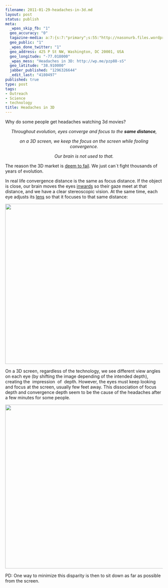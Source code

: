 ```yaml
--- 
filename: 2011-01-29-headaches-in-3d.md
layout: post
status: publish
meta: 
  _wpas_skip_fb: "1"
  geo_accuracy: "0"
  tagazine-media: a:7:{s:7:"primary";s:55:"http://nasonurb.files.wordpress.com/2011/01/3d-0021.png";s:6:"images";a:3:{s:54:"http://nasonurb.files.wordpress.com/2011/01/3d-001.png";a:6:{s:8:"file_url";s:54:"http://nasonurb.files.wordpress.com/2011/01/3d-001.png";s:5:"width";s:3:"740";s:6:"height";s:3:"593";s:4:"type";s:5:"image";s:4:"area";s:6:"438820";s:9:"file_path";s:0:"";}s:55:"http://nasonurb.files.wordpress.com/2011/01/3d-0021.png";a:6:{s:8:"file_url";s:55:"http://nasonurb.files.wordpress.com/2011/01/3d-0021.png";s:5:"width";s:4:"1024";s:6:"height";s:3:"768";s:4:"type";s:5:"image";s:4:"area";s:6:"786432";s:9:"file_path";s:0:"";}s:55:"http://nasonurb.files.wordpress.com/2011/01/3d-0022.png";a:6:{s:8:"file_url";s:55:"http://nasonurb.files.wordpress.com/2011/01/3d-0022.png";s:5:"width";s:3:"734";s:6:"height";s:3:"601";s:4:"type";s:5:"image";s:4:"area";s:6:"441134";s:9:"file_path";s:0:"";}}s:6:"videos";a:0:{}s:11:"image_count";s:1:"3";s:6:"author";s:7:"4180497";s:7:"blog_id";s:7:"8438084";s:9:"mod_stamp";s:19:"2011-01-29 18:44:21";}
  geo_public: "1"
  _wpas_done_twitter: "1"
  geo_address: 425 P St NW, Washington, DC 20001, USA
  geo_longitude: "-77.018000"
  _wpas_mess: "Headaches in 3D: http://wp.me/pzp88-sS"
  geo_latitude: "38.910000"
  jabber_published: "1296326644"
  _edit_last: "4180497"
published: true
type: post
tags: 
- Outreach
- Science
- technology
title: Headaches in 3D
---
```

Why do some people get headaches watching 3d movies?
<p style="text-align:center;"><em>Throughout evolution, eyes converge and focus to the <strong>same distance</strong>, </em></p>
<p style="text-align:center;"><em>on a 3D screen, we keep the focus on the screen while fooling convergence. </em></p>
<p style="text-align:center;"><em>Our brain is not used to that.</em></p>
<!--more-->The reason the 3D market is <a href="http://blogs.suntimes.com/ebert/2011/01/post_4.html">deem to fail</a>. We just can´t fight thousands of years of evolution.

In real life convergence distance is the same as focus distance. If the object is close, our brain moves the eyes <a href="http://en.wikipedia.org/wiki/Vergence">inwards</a> so their gaze meet at that distance, and we have a clear stereoscopic vision. At the same time, each eye adjusts its <a href="http://en.wikipedia.org/wiki/Lens_(anatomy)">lens</a> so that it focuses to that same distance:

<a href="http://nasonurb.files.wordpress.com/2011/01/3d-001.png"><img class="aligncenter size-full wp-image-1791" title="3d.001" src="http://nasonurb.files.wordpress.com/2011/01/3d-001.png" alt="" width="640" height="512" /></a>

On a 3D screen, regardless of the technology, we see different view angles on each eye (by shifting the image depending of the intended depth), creating the  impression  of  depth. However, the eyes must keep looking and focus at the screen, usually few feet away. This dissociation of focus depth and convergence depth seem to be the cause of the headaches after a few minutes for some people.

<a href="http://nasonurb.files.wordpress.com/2011/01/3d-0021.png"></a><a href="http://nasonurb.files.wordpress.com/2011/01/3d-0022.png"><img class="aligncenter size-full wp-image-1794" title="3d.002" src="http://nasonurb.files.wordpress.com/2011/01/3d-0022.png" alt="" width="640" height="524" /></a>

PD: One way to minimize this disparity is then to sit down as far as possible from the screen.
